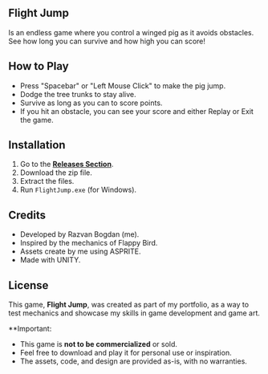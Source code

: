 ## Flight Jump
Is an endless game where you control a winged pig as it avoids obstacles. 
See how long you can survive and how high you can score!

## How to Play
- Press "Spacebar" or "Left Mouse Click" to make the pig jump.
- Dodge the tree trunks to stay alive.
- Survive as long as you can to score points.
- If you hit an obstacle, you can see your score and either Replay or Exit the game.

## Installation
1. Go to the **[Releases Section](https://github.com/mrrazvanbogdan/Flight-Jump-Game/releases)**.
2. Download the zip file.
3. Extract the files.
4. Run `FlightJump.exe` (for Windows).

## Credits
- Developed by Razvan Bogdan (me).
- Inspired by the mechanics of Flappy Bird.
- Assets create by me using ASPRITE.
- Made with UNITY.

## License
This game, **Flight Jump**, was created as part of my portfolio, as a way to test mechanics and showcase my skills in game development and game art. 

**Important:
- This game is **not to be commercialized** or sold.
- Feel free to download and play it for personal use or inspiration.
- The assets, code, and design are provided as-is, with no warranties.





